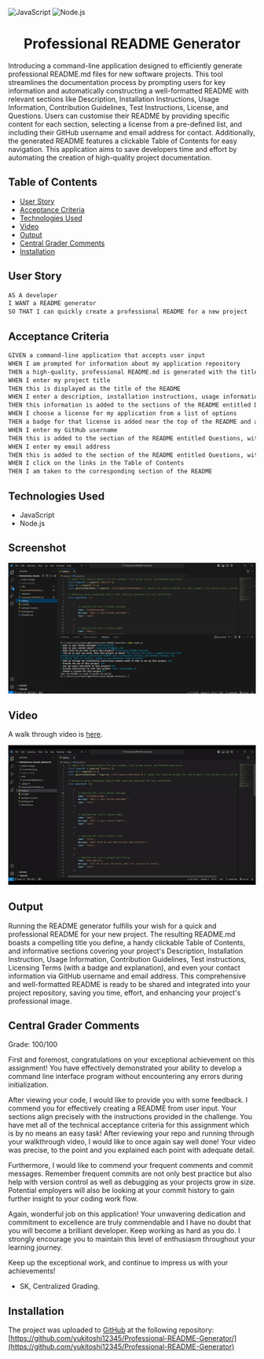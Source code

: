 ![JavaScript](https://img.shields.io/badge/JavaScript-yellow) ![Node.js](https://img.shields.io/badge/Node.js-teal)

<h1 align = "center"> Professional README Generator </h1>
Introducing a command-line application designed to efficiently generate professional README.md files for new software projects. This tool streamlines the documentation process by prompting users for key information and automatically constructing a well-formatted README with relevant sections like Description, Installation Instructions, Usage Information, Contribution Guidelines, Test Instructions, License, and Questions. Users can customise their README by providing specific content for each section, selecting a license from a pre-defined list, and including their GitHub username and email address for contact. Additionally, the generated README features a clickable Table of Contents for easy navigation. This application aims to save developers time and effort by automating the creation of high-quality project documentation.

## Table of Contents

- [User Story](#user-story)
- [Acceptance Criteria](#acceptance-criteria)
- [Technologies Used](#technologies-used)
- [Video](#video)
- [Output](#output)
- [Central Grader Comments](#central-grader-comments)
- [Installation](#installation)

## User Story

```md
AS A developer
I WANT a README generator
SO THAT I can quickly create a professional README for a new project
```

## Acceptance Criteria

```md
GIVEN a command-line application that accepts user input
WHEN I am prompted for information about my application repository
THEN a high-quality, professional README.md is generated with the title of my project and sections entitled Description, Table of Contents, Installation, Usage, License, Contributing, Tests, and Questions
WHEN I enter my project title
THEN this is displayed as the title of the README
WHEN I enter a description, installation instructions, usage information, contribution guidelines, and test instructions
THEN this information is added to the sections of the README entitled Description, Installation, Usage, Contributing, and Tests
WHEN I choose a license for my application from a list of options
THEN a badge for that license is added near the top of the README and a notice is added to the section of the README entitled License that explains which license the application is covered under
WHEN I enter my GitHub username
THEN this is added to the section of the README entitled Questions, with a link to my GitHub profile
WHEN I enter my email address
THEN this is added to the section of the README entitled Questions, with instructions on how to reach me with additional questions
WHEN I click on the links in the Table of Contents
THEN I am taken to the corresponding section of the README
```

## Technologies Used

- JavaScript
- Node.js

## Screenshot

![](./assets/images/screenshot.png)

## Video

A walk through video is [here](https://youtu.be/zbsVzuviKhE).

![](./assets/videos/screenrecord.gif)

## Output

Running the README generator fulfills your wish for a quick and professional README for your new project. The resulting README.md boasts a compelling title you define, a handy clickable Table of Contents, and informative sections covering your project's Description, Installation Instruction, Usage Information, Contribution Guidelines, Test instructions, Licensing Terms (with a badge and explanation), and even your contact information via GitHub username and email address. This comprehensive and well-formatted README is ready to be shared and integrated into your project repository, saving you time, effort, and enhancing your project's professional image.

## Central Grader Comments

Grade: 100/100

First and foremost, congratulations on your exceptional achievement on this assignment! You have effectively demonstrated your ability to develop a command line interface program without encountering any errors during initialization.

After viewing your code, I would like to provide you with some feedback. I commend you for effectively creating a README from user input. Your sections align precisely with the instructions provided in the challenge. You have met all of the technical acceptance criteria for this assignment which is by no means an easy task! After reviewing your repo and running through your walkthrough video, I would like to once again say well done! Your video was precise, to the point and you explained each point with adequate detail.

Furthermore, I would like to commend your frequent comments and commit messages. Remember frequent commits are not only best practice but also help with version control as well as debugging as your projects grow in size. Potential employers will also be looking at your commit history to gain further insight to your coding work flow.

Again, wonderful job on this application! Your unwavering dedication and commitment to excellence are truly commendable and I have no doubt that you will become a brilliant developer. Keep working as hard as you do. I strongly encourage you to maintain this level of enthusiasm throughout your learning journey.

Keep up the exceptional work, and continue to impress us with your achievements!

- SK, Centralized Grading.

## Installation

The project was uploaded to [GitHub](https://github.com/) at the following repository:
[https://github.com/yukitoshi12345/Professional-README-Generator/](https://github.com/yukitoshi12345/Professional-README-Generator)
